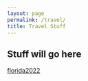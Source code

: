```yaml
---
layout: page
permalink: /travel/
title: Travel Stuff
---
```


## Stuff will go here

<a href="{{ site.baseurl }}/travel_folder/florida2022">florida2022</a>